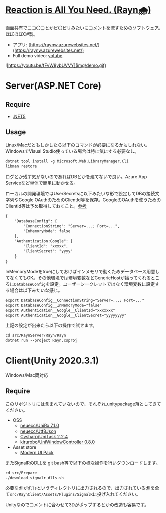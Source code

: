 # [Reaction is All You Need. (Rayn🌧)](https://raynw.azurewebsites.net/)
画面共有でニコ〇コとかビ〇ビリみたいにコメントを流すためのソフトウェア。ほぼほぼC#製。

- アプリ: [https://raynw.azurewebsites.net/](https://raynw.azurewebsites.net/)
- Full demo video: [yotube](https://youtu.be/fFvW8ybUVVY)

![https://youtu.be/fFvW8ybUVVY](img/demo.gif)

# Server(ASP.NET Core)
## Require
- [.NET5](https://dotnet.microsoft.com/download/dotnet/5.0)

## Usage
Linux/Macだともしかしたら以下のコマンドが必要になるかもしれない。WindowsでVisual Studio使っている場合は特に気にする必要なし。

```
dotnet tool install -g Microsoft.Web.LibraryManager.Cli
libman restore
```

ログとか残す気がないのであればDBとかを建てないで良い。Azure App Serviceなど単体で簡単に動かせる。

ローカルの開発環境ではUserSecretsに以下みたいな形で設定してDBの接続文字列やGoogle OAuthのためのClientId等を保存。GoogleのOAuthを使うためのClientId等は予め取得しておくこと。[参考](https://docs.microsoft.com/en-us/aspnet/core/security/authentication/social/google-logins?view=aspnetcore-5.0)


```
{
    "DatabaseConfig": {
        "ConnectionString": "Server=...; Port=...",
        "InMemoryMode": false
    },
    "Authentication:Google": {
        "ClientId": "xxxxx",
        "ClientSecret": "yyyy"
    }
}
```

InMemoryModeをtrueにしておけばインメモリで動くためデータベース用意してなくてもOK。その他環境では環境変数などGenericHostが拾ってくれるところに`DatabaseConfig`を設定。ユーザーシークレットではなく環境変数に設定する場合は以下みたいな感じ。

```
export DatabaseConfig__ConnectionString="Server=...; Port=..."
export DatabaseConfig__InMemoryMode="false"
export Authentication__Google__ClientId="xxxxxxx"
export Authentication__Google__ClientSecret="yyyyyyyy"
```

上記の設定が出来たら以下の操作で試せます。
```
cd src/RaynServer/Rayn/Rayn
dotnet run --project Rayn.csproj
```

# Client(Unity 2020.3.1)
Windows/Mac両対応

## Require
このリポジトリには含まれていないので、それぞれ.unitypackage落としてきてください。
- OSS
  -  [neuecc/UniRx 7.1.0](https://github.com/neuecc/UniRx/releases/tag/7.1.0)
  -  [neuecc/Utf8Json](https://github.com/neuecc/Utf8Json/releases/tag/v1.3.7)
  -  [Cysharp/UniTask 2.2.4](https://github.com/Cysharp/UniTask/releases/tag/2.2.4)
  -  [kirurobo/UniWindowController 0.8.0](https://github.com/kirurobo/UniWindowController/releases/tag/v0.8.0)
-  Asset store
   - [Modern UI Pack](https://assetstore.unity.com/packages/tools/gui/modern-ui-pack-150824?locale=ja-JP)


またSignalRのDLLを
git bash等で以下の様な操作を行いダウンロードします。
```
cd src/Prepare
./download_signalr_dlls.sh
```
必要なdllが`dlls`というディレクトリに出力されるので、出力されているdllを全て`src/RaynClient/Assets/Plugins/SignalR`に投げ入れてください。

Unityなのでコメントに合わせて3Dがポップするとかの改造も容易です。
